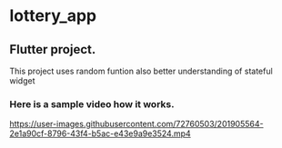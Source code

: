 # lottery_app

## Flutter project. 

This project uses random funtion also better understanding of stateful widget 

### Here is a sample video how it works.


https://user-images.githubusercontent.com/72760503/201905564-2e1a90cf-8796-43f4-b5ac-e43e9a9e3524.mp4

